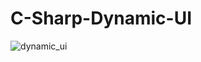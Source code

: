 # C-Sharp-Dynamic-UI

![dynamic_ui](https://user-images.githubusercontent.com/56599662/97976863-56ba6980-1ddc-11eb-97a0-379321486d83.PNG)
